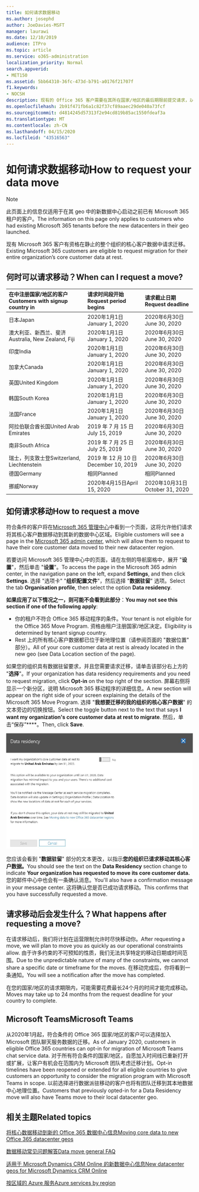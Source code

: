 ```yaml
---
title: 如何请求数据移动
ms.author: josephd
author: JoeDavies-MSFT
manager: laurawi
ms.date: 12/10/2019
audience: ITPro
ms.topic: article
ms.service: o365-administration
localization_priority: Normal
search.appverid:
- MET150
ms.assetid: 5bb64310-36fc-473d-b791-a0176f21707f
f1.keywords:
- NOCSH
description: 现有的 Office 365 客户需要在其所在国家/地区的最后期限前提交请求，以便将其参与的 Microsoft 365 服务的客户数据移动到其新地理位置。
ms.openlocfilehash: 2b91f471fb6a1c82f37cf89aaec29de040a73fcf
ms.sourcegitcommit: d4814245d57313f2e94cd819b85ac1550fdeaf3a
ms.translationtype: MT
ms.contentlocale: zh-CN
ms.lasthandoff: 04/15/2020
ms.locfileid: "43516563"
---
```

# <a name="how-to-request-your-data-move"></a><span data-ttu-id="3ae54-103">如何请求数据移动</span><span class="sxs-lookup"><span data-stu-id="3ae54-103">How to request your data move</span></span>

> [!NOTE]
> <span data-ttu-id="3ae54-104">此页面上的信息仅适用于在其 geo 中的新数据中心启动之前已有 Microsoft 365 租户的客户。</span><span class="sxs-lookup"><span data-stu-id="3ae54-104">The information on this page only applies to customers who had existing Microsoft 365 tenants before the new datacenters in their geo launched.</span></span> 
  
<span data-ttu-id="3ae54-105">现有 Microsoft 365 客户有资格在静止的整个组织的核心客户数据中请求迁移。</span><span class="sxs-lookup"><span data-stu-id="3ae54-105">Existing Microsoft 365 customers are eligible to request migration for their entire organization’s core customer data at rest.</span></span>  
  
## <a name="when-can-i-request-a-move"></a><span data-ttu-id="3ae54-106">何时可以请求移动？</span><span class="sxs-lookup"><span data-stu-id="3ae54-106">When can I request a move?</span></span>

|<span data-ttu-id="3ae54-107">**在中注册国家/地区的客户**</span><span class="sxs-lookup"><span data-stu-id="3ae54-107">**Customers with signup country in**</span></span>|<span data-ttu-id="3ae54-108">**请求时间段开始**</span><span class="sxs-lookup"><span data-stu-id="3ae54-108">**Request period begins**</span></span>|<span data-ttu-id="3ae54-109">**请求截止日期**</span><span class="sxs-lookup"><span data-stu-id="3ae54-109">**Request deadline**</span></span>|
|:-----|:-----|:-----|
|<span data-ttu-id="3ae54-110">日本</span><span class="sxs-lookup"><span data-stu-id="3ae54-110">Japan</span></span>  <br/> |<span data-ttu-id="3ae54-111">2020年1月1日</span><span class="sxs-lookup"><span data-stu-id="3ae54-111">January 1, 2020</span></span>  <br/> |<span data-ttu-id="3ae54-112">2020年6月30日</span><span class="sxs-lookup"><span data-stu-id="3ae54-112">June 30, 2020</span></span>  <br/> |
|<span data-ttu-id="3ae54-113">澳大利亚、新西兰、斐济</span><span class="sxs-lookup"><span data-stu-id="3ae54-113">Australia, New Zealand, Fiji</span></span>  <br/> |<span data-ttu-id="3ae54-114">2020年1月1日</span><span class="sxs-lookup"><span data-stu-id="3ae54-114">January 1, 2020</span></span>  <br/> |<span data-ttu-id="3ae54-115">2020年6月30日</span><span class="sxs-lookup"><span data-stu-id="3ae54-115">June 30, 2020</span></span>  <br/> |
|<span data-ttu-id="3ae54-116">印度</span><span class="sxs-lookup"><span data-stu-id="3ae54-116">India</span></span>  <br/> |<span data-ttu-id="3ae54-117">2020年1月1日</span><span class="sxs-lookup"><span data-stu-id="3ae54-117">January 1, 2020</span></span>  <br/> |<span data-ttu-id="3ae54-118">2020年6月30日</span><span class="sxs-lookup"><span data-stu-id="3ae54-118">June 30, 2020</span></span>  <br/> |
|<span data-ttu-id="3ae54-119">加拿大</span><span class="sxs-lookup"><span data-stu-id="3ae54-119">Canada</span></span>  <br/> |<span data-ttu-id="3ae54-120">2020年1月1日</span><span class="sxs-lookup"><span data-stu-id="3ae54-120">January 1, 2020</span></span>  <br/> |<span data-ttu-id="3ae54-121">2020年6月30日</span><span class="sxs-lookup"><span data-stu-id="3ae54-121">June 30, 2020</span></span>  <br/> |
|<span data-ttu-id="3ae54-122">英国</span><span class="sxs-lookup"><span data-stu-id="3ae54-122">United Kingdom</span></span>  <br/> |<span data-ttu-id="3ae54-123">2020年1月1日</span><span class="sxs-lookup"><span data-stu-id="3ae54-123">January 1, 2020</span></span>  <br/> |<span data-ttu-id="3ae54-124">2020年6月30日</span><span class="sxs-lookup"><span data-stu-id="3ae54-124">June 30, 2020</span></span>  <br/> |
|<span data-ttu-id="3ae54-125">韩国</span><span class="sxs-lookup"><span data-stu-id="3ae54-125">South Korea</span></span>  <br/> |<span data-ttu-id="3ae54-126">2020年1月1日</span><span class="sxs-lookup"><span data-stu-id="3ae54-126">January 1, 2020</span></span>  <br/> |<span data-ttu-id="3ae54-127">2020年6月30日</span><span class="sxs-lookup"><span data-stu-id="3ae54-127">June 30, 2020</span></span>  <br/> |
|<span data-ttu-id="3ae54-128">法国</span><span class="sxs-lookup"><span data-stu-id="3ae54-128">France</span></span>  <br/> |<span data-ttu-id="3ae54-129">2020年1月1日</span><span class="sxs-lookup"><span data-stu-id="3ae54-129">January 1, 2020</span></span>  <br/> |<span data-ttu-id="3ae54-130">2020年6月30日</span><span class="sxs-lookup"><span data-stu-id="3ae54-130">June 30, 2020</span></span>  <br/> |
|<span data-ttu-id="3ae54-131">阿拉伯联合酋长国</span><span class="sxs-lookup"><span data-stu-id="3ae54-131">United Arab Emirates</span></span>  <br/> |<span data-ttu-id="3ae54-132">2019 年 7 月 15 日</span><span class="sxs-lookup"><span data-stu-id="3ae54-132">July 15, 2019</span></span>  <br/> |<span data-ttu-id="3ae54-133">2020年6月30日</span><span class="sxs-lookup"><span data-stu-id="3ae54-133">June 30, 2020</span></span>  <br/> |
|<span data-ttu-id="3ae54-134">南非</span><span class="sxs-lookup"><span data-stu-id="3ae54-134">South Africa</span></span>  <br/> |<span data-ttu-id="3ae54-135">2019 年 7 月 25 日</span><span class="sxs-lookup"><span data-stu-id="3ae54-135">July 25, 2019</span></span>  <br/> |<span data-ttu-id="3ae54-136">2020年6月30日</span><span class="sxs-lookup"><span data-stu-id="3ae54-136">June 30, 2020</span></span>  <br/> |
|<span data-ttu-id="3ae54-137">瑞士，列支敦士登</span><span class="sxs-lookup"><span data-stu-id="3ae54-137">Switzerland, Liechtenstein</span></span>  <br/> |<span data-ttu-id="3ae54-138">2019 年 12 月 10 日</span><span class="sxs-lookup"><span data-stu-id="3ae54-138">December 10, 2019</span></span>  <br/> |<span data-ttu-id="3ae54-139">2020年6月30日</span><span class="sxs-lookup"><span data-stu-id="3ae54-139">June 30, 2020</span></span>  <br/> |
|<span data-ttu-id="3ae54-140">德国</span><span class="sxs-lookup"><span data-stu-id="3ae54-140">Germany</span></span>  <br/> |<span data-ttu-id="3ae54-141">相同</span><span class="sxs-lookup"><span data-stu-id="3ae54-141">Planned</span></span>  <br/> |<span data-ttu-id="3ae54-142">相同</span><span class="sxs-lookup"><span data-stu-id="3ae54-142">Planned</span></span>  <br/> |
|<span data-ttu-id="3ae54-143">挪威</span><span class="sxs-lookup"><span data-stu-id="3ae54-143">Norway</span></span>  <br/> |<span data-ttu-id="3ae54-144">2020年4月15日</span><span class="sxs-lookup"><span data-stu-id="3ae54-144">April 15, 2020</span></span>  <br/> |<span data-ttu-id="3ae54-145">2020年10月31日</span><span class="sxs-lookup"><span data-stu-id="3ae54-145">October 31, 2020</span></span>  <br/> |
   
## <a name="how-to-request-a-move"></a><span data-ttu-id="3ae54-146">如何请求移动</span><span class="sxs-lookup"><span data-stu-id="3ae54-146">How to request a move</span></span>

<span data-ttu-id="3ae54-147">符合条件的客户将在[Microsoft 365 管理中心](https://aka.ms/365admin)中看到一个页面，这将允许他们请求将其核心客户数据移动到其新的数据中心区域。</span><span class="sxs-lookup"><span data-stu-id="3ae54-147">Eligible customers will see a page in the [Microsoft 365 admin center](https://aka.ms/365admin), which will allow them to request to have their core customer data moved to their new datacenter region.</span></span>  
  
<span data-ttu-id="3ae54-148">若要访问 Microsoft 365 管理中心中的页面，请在左侧的导航窗格中，展开 "**设置**"，然后单击 "**设置**"。</span><span class="sxs-lookup"><span data-stu-id="3ae54-148">To access the page in the Microsoft 365 admin center, in the navigation pane on the left, expand **Settings**, and then click **Settings**.</span></span>
<span data-ttu-id="3ae54-149">选择 "选项卡" "**组织配置文件**"，然后选择 "**数据驻留**" 选项。</span><span class="sxs-lookup"><span data-stu-id="3ae54-149">Select the tab **Organisation profile**, then select the option **Data residency**.</span></span>
  
<span data-ttu-id="3ae54-150">**如果应用了以下情况之一，则可能不会看到此部分**：</span><span class="sxs-lookup"><span data-stu-id="3ae54-150">**You may not see this section if one of the following apply**:</span></span>
- <span data-ttu-id="3ae54-151">你的租户不符合 Office 365 移动程序的条件。</span><span class="sxs-lookup"><span data-stu-id="3ae54-151">Your tenant is not eligible for the Office 365 Move Program.</span></span>  <span data-ttu-id="3ae54-152">资格由租户注册国家/地区决定。</span><span class="sxs-lookup"><span data-stu-id="3ae54-152">Eligibility is determined by tenant signup country.</span></span>
- <span data-ttu-id="3ae54-153">Rest 上的所有核心客户数据都已位于新地理位置（请参阅页面的 "数据位置" 部分）。</span><span class="sxs-lookup"><span data-stu-id="3ae54-153">All of your core customer data at rest is already located in the new geo (see Data Location section of the page).</span></span> 
  
<span data-ttu-id="3ae54-154">如果您的组织具有数据驻留要求，并且您需要请求迁移，请单击该部分右上方的 "**选择**"。</span><span class="sxs-lookup"><span data-stu-id="3ae54-154">If your organization has data residency requirements and you need to request migration, click **Opt-in** on the top right of the section.</span></span> <span data-ttu-id="3ae54-155">屏幕右侧将显示一个新分区，说明 Microsoft 365 移动程序的详细信息。</span><span class="sxs-lookup"><span data-stu-id="3ae54-155">A new section will appear on the right side of your screen explaining the details of the Microsoft 365 Move Program.</span></span> <span data-ttu-id="3ae54-156">选择 "**我想要迁移的我的组织的核心客户数据**" 的文本旁边的切换按钮。</span><span class="sxs-lookup"><span data-stu-id="3ae54-156">Select the toggle button next to the text that says **I want my organization's core customer data at rest to migrate**.</span></span> <span data-ttu-id="3ae54-157">然后，单击“保存”\*\*\*\*。</span><span class="sxs-lookup"><span data-stu-id="3ae54-157">Then, click **Save**.</span></span>
  
![数据中心选择操作屏幕](media/dataresidencyflyoutae.jpg)
  
<span data-ttu-id="3ae54-159">您应该会看到 "**数据驻留**" 部分的文本更改，以指示**您的组织已请求移动其核心客户数据。**</span><span class="sxs-lookup"><span data-stu-id="3ae54-159">You should see the text on the **Data Residency** section change to indicate **Your organization has requested to move its core customer data.**</span></span> <span data-ttu-id="3ae54-160">您的邮件中心中也会有一条确认消息。</span><span class="sxs-lookup"><span data-stu-id="3ae54-160">You'll also have a confirmation message in your message center.</span></span> <span data-ttu-id="3ae54-161">这将确认您是否已成功请求移动。</span><span class="sxs-lookup"><span data-stu-id="3ae54-161">This confirms that you have successfully requested a move.</span></span> 


  
## <a name="what-happens-after-requesting-a-move"></a><span data-ttu-id="3ae54-162">请求移动后会发生什么？</span><span class="sxs-lookup"><span data-stu-id="3ae54-162">What happens after requesting a move?</span></span>

<span data-ttu-id="3ae54-163">在请求移动后，我们将计划在运营限制允许时尽快移动你。</span><span class="sxs-lookup"><span data-stu-id="3ae54-163">After requesting a move, we will plan to move you as quickly as our operational constraints allow.</span></span> <span data-ttu-id="3ae54-164">由于许多约束的不可预知的性质，我们无法共享特定的移动日期或时间范围。</span><span class="sxs-lookup"><span data-stu-id="3ae54-164">Due to the unpredictable nature of many of the constraints, we cannot share a specific date or timeframe for the moves.</span></span> <span data-ttu-id="3ae54-165">在移动完成后，你将看到一条通知。</span><span class="sxs-lookup"><span data-stu-id="3ae54-165">You will see a notification after the move has completed.</span></span>
  
<span data-ttu-id="3ae54-166">在您的国家/地区的请求期限内，可能需要花费最长24个月的时间才能完成移动。</span><span class="sxs-lookup"><span data-stu-id="3ae54-166">Moves may take up to 24 months from the request deadline for your country to complete.</span></span>
  
## <a name="microsoft-teams"></a><span data-ttu-id="3ae54-167">Microsoft Teams</span><span class="sxs-lookup"><span data-stu-id="3ae54-167">Microsoft Teams</span></span>

<span data-ttu-id="3ae54-168">从2020年1月起，符合条件的 Office 365 国家/地区的客户可以选择加入 Microsoft 团队聊天服务数据的迁移。</span><span class="sxs-lookup"><span data-stu-id="3ae54-168">As of January 2020, customers in eligible Office 365 countries can opt-in for migration of Microsoft Teams chat service data.</span></span>  <span data-ttu-id="3ae54-169">对于所有符合条件的国家/地区，自愿加入时间线已重新打开或扩展，让客户有机会在范围内为 Microsoft 团队考虑迁移计划。</span><span class="sxs-lookup"><span data-stu-id="3ae54-169">Opt-in timelines have been reopened or extended for all eligible countries to give customers an opportunity to consider the migration program with Microsoft Teams in scope.</span></span> <span data-ttu-id="3ae54-170">以前选择进行数据派驻移动的客户也将有团队迁移到其本地数据中心地理位置。</span><span class="sxs-lookup"><span data-stu-id="3ae54-170">Customers that previously opted-in for a Data Residency move will also have Teams move to their local datacenter geo.</span></span>

## <a name="related-topics"></a><span data-ttu-id="3ae54-171">相关主题</span><span class="sxs-lookup"><span data-stu-id="3ae54-171">Related topics</span></span>

[<span data-ttu-id="3ae54-172">将核心数据移动到新的 Office 365 数据中心信息</span><span class="sxs-lookup"><span data-stu-id="3ae54-172">Moving core data to new Office 365 datacenter geos</span></span>](moving-data-to-new-datacenter-geos.md)

[<span data-ttu-id="3ae54-173">数据移动常见问题解答</span><span class="sxs-lookup"><span data-stu-id="3ae54-173">Data move general FAQ</span></span>](data-move-faq.md)

[<span data-ttu-id="3ae54-174">适用于 Microsoft Dynamics CRM Online 的新数据中心信息</span><span class="sxs-lookup"><span data-stu-id="3ae54-174">New datacenter geos for Microsoft Dynamics CRM Online</span></span>](https://go.microsoft.com/fwlink/p/?Linkid=615924)
  
[<span data-ttu-id="3ae54-175">按区域的 Azure 服务</span><span class="sxs-lookup"><span data-stu-id="3ae54-175">Azure services by region</span></span>](https://azure.microsoft.com/regions/)
  

